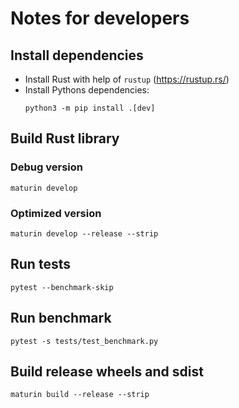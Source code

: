 # Notes for developers

## Install dependencies

- Install Rust with help of `rustup` (https://rustup.rs/)
- Install Pythons dependencies:
  ```shell
  python3 -m pip install .[dev] 
  ```

## Build Rust library

### Debug version

```shell
maturin develop
```

### Optimized version

```shell
maturin develop --release --strip
```

## Run tests

```shell
pytest --benchmark-skip
```

## Run benchmark

```shell
pytest -s tests/test_benchmark.py
```

## Build release wheels and sdist

```shell
maturin build --release --strip
```
